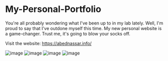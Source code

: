 # My-Personal-Portfolio

You're all probably wondering what I've been up to in my lab lately. Well, I'm proud to say that I've outdone myself this time. My new personal website is a game-changer. Trust me, it's going to blow your socks off.

Visit the website: https://abednassar.info/

![image](https://user-images.githubusercontent.com/57958425/223472060-7e8e818b-0274-4234-b28e-487ebb53a446.png)
![image](https://user-images.githubusercontent.com/57958425/223472325-9ede1d4f-bdf5-4220-bae9-d13cce5de4e8.png)
![image](https://user-images.githubusercontent.com/57958425/223472412-014d8aa5-1ec5-460a-90b5-363bf0103681.png)
![image](https://user-images.githubusercontent.com/57958425/223472518-69a07f4c-f34f-4baa-8033-584d62c730e6.png)
